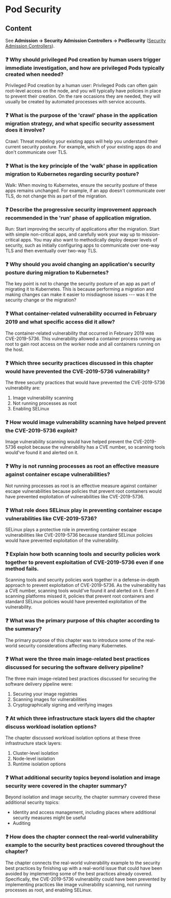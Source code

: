 # Pod Security

## Content

See **Admission → Security Admission Controllers → PodSecurity** ([Security Admission Controllers](SecurityAdmissionControllers.md)).

### ❓ Why should privileged Pod creation by human users trigger immediate investigation, and how are privileged Pods typically created when needed?
Privileged Pod creation by a human user: Privileged Pods can often gain root-level access on the node, and you will typically have policies in place to prevent their creation. On the rare occasions they are needed, they will usually be created by automated processes with service accounts.

### ❓ What is the purpose of the 'crawl' phase in the application migration strategy, and what specific security assessment does it involve?
Crawl: Threat modeling your existing apps will help you understand their current security posture. For example, which of your existing apps do and don't communicate over TLS.

### ❓ What is the key principle of the 'walk' phase in application migration to Kubernetes regarding security posture?
Walk: When moving to Kubernetes, ensure the security posture of these apps remains unchanged. For example, if an app doesn't communicate over TLS, do not change this as part of the migration.

### ❓ Describe the progressive security improvement approach recommended in the 'run' phase of application migration.
Run: Start improving the security of applications after the migration. Start with simple non-critical apps, and carefully work your way up to mission-critical apps. You may also want to methodically deploy deeper levels of security, such as initially configuring apps to communicate over one-way TLS and then eventually over two-way TLS.

### ❓ Why should you avoid changing an application's security posture during migration to Kubernetes?
The key point is not to change the security posture of an app as part of migrating it to Kubernetes. This is because performing a migration and making changes can make it easier to misdiagnose issues --- was it the security change or the migration?

### ❓ What container-related vulnerability occurred in February 2019 and what specific access did it allow?
The container-related vulnerability that occurred in February 2019 was CVE-2019-5736. This vulnerability allowed a container process running as root to gain root access on the worker node and all containers running on the host.

### ❓ Which three security practices discussed in this chapter would have prevented the CVE-2019-5736 vulnerability?
The three security practices that would have prevented the CVE-2019-5736 vulnerability are:

1. Image vulnerability scanning
2. Not running processes as root
3. Enabling SELinux

### ❓ How would image vulnerability scanning have helped prevent the CVE-2019-5736 exploit?
Image vulnerability scanning would have helped prevent the CVE-2019-5736 exploit because the vulnerability has a CVE number, so scanning tools would've found it and alerted on it.

### ❓ Why is not running processes as root an effective measure against container escape vulnerabilities?
Not running processes as root is an effective measure against container escape vulnerabilities because policies that prevent root containers would have prevented exploitation of vulnerabilities like CVE-2019-5736.

### ❓ What role does SELinux play in preventing container escape vulnerabilities like CVE-2019-5736?
SELinux plays a protective role in preventing container escape vulnerabilities like CVE-2019-5736 because standard SELinux policies would have prevented exploitation of the vulnerability.

### ❓ Explain how both scanning tools and security policies work together to prevent exploitation of CVE-2019-5736 even if one method fails.
Scanning tools and security policies work together in a defense-in-depth approach to prevent exploitation of CVE-2019-5736. As the vulnerability has a CVE number, scanning tools would've found it and alerted on it. Even if scanning platforms missed it, policies that prevent root containers and standard SELinux policies would have prevented exploitation of the vulnerability.

### ❓ What was the primary purpose of this chapter according to the summary?
The primary purpose of this chapter was to introduce some of the real-world security considerations affecting many Kubernetes.

### ❓ What were the three main image-related best practices discussed for securing the software delivery pipeline?
The three main image-related best practices discussed for securing the software delivery pipeline were:

1. Securing your image registries
2. Scanning images for vulnerabilities
3. Cryptographically signing and verifying images

### ❓ At which three infrastructure stack layers did the chapter discuss workload isolation options?
The chapter discussed workload isolation options at these three infrastructure stack layers:

1. Cluster-level isolation
2. Node-level isolation
3. Runtime isolation options

### ❓ What additional security topics beyond isolation and image security were covered in the chapter summary?
Beyond isolation and image security, the chapter summary covered these additional security topics:

- Identity and access management, including places where additional security measures might be useful
- Auditing

### ❓ How does the chapter connect the real-world vulnerability example to the security best practices covered throughout the chapter?
The chapter connects the real-world vulnerability example to the security best practices by finishing up with a real-world issue that could have been avoided by implementing some of the best practices already covered. Specifically, the CVE-2019-5736 vulnerability could have been prevented by implementing practices like image vulnerability scanning, not running processes as root, and enabling SELinux.

